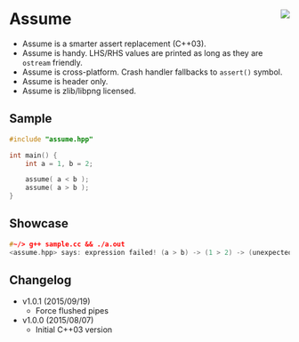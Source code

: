 Assume <a href="https://travis-ci.org/r-lyeh/assume"><img src="https://api.travis-ci.org/r-lyeh/assume.svg?branch=master" align="right" /></a>
=======

- Assume is a smarter assert replacement (C++03).
- Assume is handy. LHS/RHS values are printed as long as they are `ostream` friendly.
- Assume is cross-platform. Crash handler fallbacks to `assert()` symbol.
- Assume is header only.
- Assume is zlib/libpng licensed.

## Sample

```c++
#include "assume.hpp"

int main() {
    int a = 1, b = 2;

    assume( a < b );
    assume( a > b );
}
```

## Showcase

```c++
#~/> g++ sample.cc && ./a.out
<assume.hpp> says: expression failed! (a > b) -> (1 > 2) -> (unexpected) at sample.cc:7
```

## Changelog

- v1.0.1 (2015/09/19)
  - Force flushed pipes
- v1.0.0 (2015/08/07)
  - Initial C++03 version
